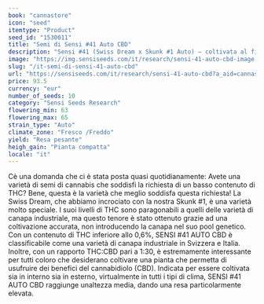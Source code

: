 ```yaml
---
book: "cannastore"
icon: "seed"
itemtype: "Product"
seed_id: "1530011"
title: "Semi di Sensi #41 Auto CBD"
description: "Sensi #41 (Swiss Dream x Skunk #1 Auto) – coltivata al fine di ottenere un livello di CBD molto elevato senza perdere il vigore e l'aroma della skunk. Acquista ora."
image: "https://img.sensiseeds.com/it/research/sensi-41-auto-cbd-image.png"
slug: "/it-semi-di-sensi-41-auto-cbd"
url: "https://sensiseeds.com/it/research/sensi-41-auto-cbd?a_aid=cannastore"
price: 93.5
currency: "eur"
number_of_seeds: 10
category: "Sensi Seeds Research"
flowering_min: 63
flowering_max: 65
strain_type: "Auto"
climate_zone: "Fresco /Freddo"
yield: "Resa pesante"
heigh_gain: "Pianta compatta"
locale: "it"
---
```

Cè una domanda che ci è stata posta quasi quotidianamente: Avete una varietà di semi di cannabis che soddisfi la richiesta di un basso contenuto di THC? Bene, questa è la varietà che meglio soddisfa questa richiesta! La Swiss Dream, che abbiamo incrociato con la nostra Skunk #1, è una varietà molto speciale. I suoi livelli di THC sono paragonabili a quelli delle varietà di canapa industriale, ma questo tenore è stato ottenuto grazie ad una coltivazione accurata, non introducendo la canapa nel suo pool genetico. Con un contenuto di THC inferiore allo 0,6%, SENSI #41 AUTO CBD è classificabile come una varietà di canapa industriale in Svizzera e Italia. Inoltre, con un rapporto THC:CBD pari a 1:30, è estremamente interessante per tutti coloro che desiderano coltivare una pianta che permetta di usufruire dei benefici del cannabidiolo (CBD). Indicata per essere coltivata sia in interno sia in esterno, virtualmente in tutti i tipi di clima, SENSI #41 AUTO CBD raggiunge unaltezza media, dando una resa particolarmente elevata.
